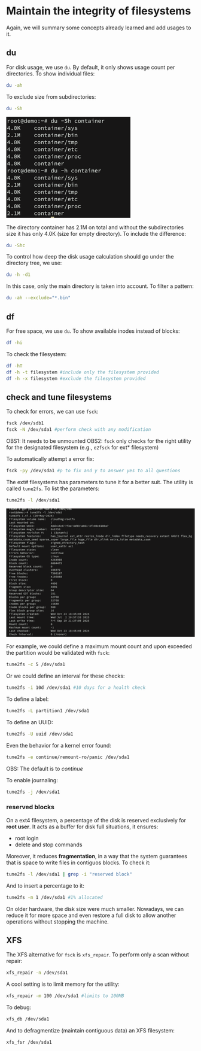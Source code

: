 # Maintain the integrity of filesystems

Again, we will summary some concepts already learned and add usages to it.

## du
For disk usage, we use ``du``. By default, it only shows usage count per directories. To show individual files:
```bash
du -ah
```

To exclude size from subdirectories:
```bash
du -Sh
```

![du-sh](../images/du-sh.png)

The directory container has 2.1M on total and without the subdirectories size it has only 4.0K (size for empty directory). To include the difference:
```bash
du -Shc
```

To control how deep the disk usage calculation should go under the directory tree, we use:
```bash
du -h -d1
```

In this case, only the main directory is taken into account.
To filter a pattern:
```bash
du -ah --exclude="*.bin"
```

## df
For free space, we use ``du``.
To show available inodes instead of blocks:
```bash
df -hi
```

To check the filesystem:
```bash
df -hT
df -h -t filesystem #include only the filesystem provided
df -h -x filesystem #exclude the filesystem provided
```

## check and tune filesystems

To check for errors, we can use ``fsck``:
```bash
fsck /dev/sdb1
fsck -N /dev/sda1 #perform check with any modification
```

OBS1: It needs to be unmounted
OBS2: ``fsck`` only checks for the right utility for the designated filesystem (e.g., ``e2fsck`` for ext* filesystem)

To automatically attempt a error fix:
```bash
fsck -py /dev/sda1 #p to fix and y to answer yes to all questions
```

The ext# filesystems has parameters to tune it for a better suit. The utility is called ```tune2fs```.
To list the parameters:
```bash
tune2fs -l /dev/sda1
```

![tune2fs](../images/tune2fs.png)

For example, we could define a maximum mount count and upon exceeded the partition would be validated with ``fsck``:
```bash
tune2fs -c 5 /dev/sda1
```

Or we could define an interval for these checks:
```bash
tune2fs -i 10d /dev/sda1 #10 days for a health check
```

To define a label:
```bash
tune2fs -L partition1 /dev/sda1
```

To define an UUID:
```bash
tune2fs -U uuid /dev/sda1
```

Even the behavior for a kernel error found:
```bash
tune2fs -e continue/remount-ro/panic /dev/sda1
```

OBS: The default is to *continue*

To enable journaling:
```bash
tune2fs -j /dev/sda1
```

### reserved blocks

On a ext4 filesystem, a percentage of the disk is reserved exclusively for **root user**. It acts as a buffer for disk full situations, it ensures:
* root login
* delete and stop commands

Moreover, it reduces **fragmentation**, in a way that the system guarantees that is space to write files in contiguos blocks. To check it:
```bash
tune2fs -l /dev/sda1 | grep -i "reserved block"
```

And to insert a percentage to it:
```bash
tune2fs -m 1 /dev/sda1 #1% allocated
```

On older hardware, the disk size were much smaller. Nowadays, we can reduce it for more space and even restore a full disk to allow another operations without stopping the machine.

## XFS

The XFS alternative for ``fsck`` is ``xfs_repair``. To perform only a scan without repair:
```bash
xfs_repair -n /dev/sda1
```

A cool setting is to limit memory for the utility:
```bash
xfs_repair -m 100 /dev/sda1 #limits to 100MB
```

To debug:
```bash
xfs_db /dev/sda1
```

And to defragmentize (maintain contiguous data) an XFS filesystem:
```bash
xfs_fsr /dev/sda1
```